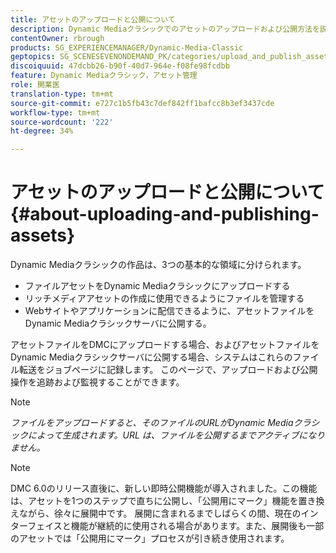 ```yaml
---
title: アセットのアップロードと公開について
description: Dynamic Mediaクラシックでのアセットのアップロードおよび公開方法を説明します。
contentOwner: rbrough
products: SG_EXPERIENCEMANAGER/Dynamic-Media-Classic
geptopics: SG_SCENESEVENONDEMAND_PK/categories/upload_and_publish_assets
discoiquuid: 47dcbb26-b90f-40d7-964e-f08fe98fcdbb
feature: Dynamic Mediaクラシック，アセット管理
role: 開業医
translation-type: tm+mt
source-git-commit: e727c1b5fb43c7def842ff1bafcc8b3ef3437cde
workflow-type: tm+mt
source-wordcount: '222'
ht-degree: 34%

---
```



# アセットのアップロードと公開について{#about-uploading-and-publishing-assets}

Dynamic Mediaクラシックの作品は、3つの基本的な領域に分けられます。

* ファイルアセットをDynamic Mediaクラシックにアップロードする
* リッチメディアアセットの作成に使用できるようにファイルを管理する
* Webサイトやアプリケーションに配信できるように、アセットファイルをDynamic Mediaクラシックサーバに公開する。

アセットファイルをDMCにアップロードする場合、およびアセットファイルをDynamic Mediaクラシックサーバに公開する場合、システムはこれらのファイル転送をジョブページに記録します。 このページで、アップロードおよび公開操作を追跡および監視することができます。

>[!NOTE]
>
>*ファイルをアップロードすると、そのファイルのURLがDynamic Mediaクラシックによって生成されます。URL は、ファイルを公開するまでアクティブになりません。*

>[!NOTE]
>
>DMC 6.0のリリース直後に、新しい即時公開機能が導入されました。この機能は、アセットを1つのステップで直ちに公開し、「公開用にマーク」機能を置き換えながら、徐々に展開中です。 展開に含まれるまでしばらくの間、現在のインターフェイスと機能が継続的に使用される場合があります。また、展開後も一部のアセットでは「公開用にマーク」プロセスが引き続き使用されます。
